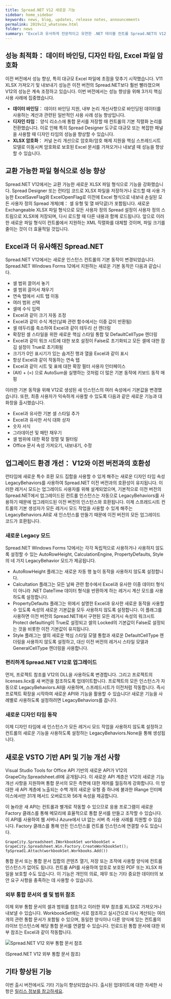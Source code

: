 ```yaml
---
title: Spread.NET V12 새로운 기능
sidebar: home_sidebar
keywords: news, blog, updates, release notes, announcements
permalink: 2019v12_whatsnew.html
folder: news
summary: "Excel과 유사하게 전문적이고 유연한 .NET 테이블 컨트롤 Spread.NET의 V12 버전이 출시되었습니다! 이번 새 버전에서는 다양한 성능이 크게 향상되었을 뿐만 아니라 VSTO 기반의 API 및 기능이 향상되었습니다."
---
```


## 성능 최적화： 데이터 바인딩, 디자인 타임, Excel 파일 암호화

이전 버전에서 성능 향상, 특히 대규모 Excel 파일에 초점을 맞추기 시작했습니다. V11 XLSX 가져오기 및 내보내기 성능은 이전 버전의 Spread.NET보다 훨씬 빨라졌으며 V12의 성능은 계속 조정하고 있습니다. 이번 버전에서는 성능 향상을 위해 3가지 핵심 사용 사례에 집중했습니다.

- **데이터 바인딩**： 데이터 바인딩 지원, 내부 논리 개선사항으로 바인딩된 데이터를 사용하는 계산과 관련된 일반적인 사용 사례 성능 향상입니다.
- **디자인 타임**： 양식 리소스에 통합 문서를 저장할 때 컨트롤의 기본 직렬화 논리를 전환했습니다. 이로 인해 특히 Spread Designer 도구로 대규모 또는 복잡한 패널을 사용할 때 디자인 타임의 성능을 향상할 수 있습니다.
- **XLSX 암호화**： 커널 논리 개선으로 암호화/암호 해제 지원을 핵심 스프레드시트 모델로 이동시켜 암호화로 보호된 Excel 문서를 가져오거나 내보낼 때 성능을 향상할 수 있습니다.

## 교환 가능한 파일 형식으로 성능 향상

Spread.NET V12에서는 교환 가능한 새로운 XLSX 파일 형식으로 기능을 강화했습니다. Spread Designer 또는 런타임 코드로 XLSX 파일을 저장하거나 로드할 때 사용 가능한 ExcelSaveFlag와 ExcelOpenFlag로 이전에 Excel 형식으로 내보내 손실된 모든 사용자 정의 Spread 개체(예： 셀 유형 및 열 바닥글)가 포함됩니다. 새로운 Exchangeable XLSX 파일 형식으로 모든 사용자 정의 Spread 설정이 사용자 정의 스트림으로 XLSX에 저장되며, 다시 로드할 때 다른 내용과 함께 로드됩니다. 앞으로 이러한 새로운 파일 형식이 컨트롤에서 지원하는 XML 직렬화를 대체할 것이며, 파일 크기를 줄이는 것이 더 효율적일 것입니다.

## Excel과 더 유사해진 Spread.NET

Spread.NET V12에서는 새로운 인스턴스 컨트롤의 기본 동작이 변경되었습니다. Spread.NET Windows Forms 12에서 지원하는 새로운 기본 동작은 다음과 같습니다.

- 셀 범위 끌어서 놓기
- 셀 범위 끌어서 채우기
- 연속 탭에서 시트 탭 이동
- 여러 범위 선택
- 셀에 수식 입력
- Excel과 같이 크기 자동 조정
- Excel과 같이 수식 계산(날짜 관련 함수에서는 이중 값이 반환됨)
- 셀 테두리를 축소하여 Excel과 같이 테두리 선 렌더링
- 확장된 셀 스타일을 위한 새로운 핵심 스타일 통합 및 DefaultCellType 렌더링
- Excel과 같이 워크 시트에 대한 보호 설정이 False로 초기화되고 모든 셀에 대한 잠김 설정이 True로 초기화됨
- 크기가 0인 표시기가 있는 숨겨진 행과 열을 Excel과 같이 표시
- 항상 Excel과 같이 작동하는 연속 탭
- Excel과 같이 시트 및 표에 대한 확장 필터 사용자 인터페이스
- (Alt) + (=) 으로 AutoSum을 실행하는 것처럼 더 많은 기본 동작에 키보드 동작 매핑

이러한 기본 동작을 위해 V12로 생성된 새 인스턴스의 여러 속성에서 기본값을 변경했습니다. 또한, 최종 사용자가 익숙하게 사용할 수 있도록 다음과 같은 새로운 기능과 대화창을 출시했습니다.

- Excel과 유사한 기본 셀 스타일 추가
- Excel과 유사한 서식 대화 상자
- 숫자 서식
- 그라데이션 및 패턴 채우기
- 셀 범위에 대한 확장 정렬 및 필터링
- Office 문서 속성 가져오기, 내보내기, 수정

## 업그레이드 환경 개선： V12와 이전 버전과의 호환성

런타임에 새로운 특수 호환 모드 집합을 사용할 수 있게 해주는 새로운 디자인 타임 속성 LegacyBehaviors를 사용하여 Spread.NET 이전 버전과의 호환성이 유지됩니다. 이러한 레거시 모드는 업그레이드 사용자를 위해 설계되었으며, 기본적으로 이전 버전의 Spread.NET에서 업그레이드된 컨트롤 인스턴스는 자동으로 LegacyBehaviors를 사용하기 때문에 업그레이드된 이전 버전의 인스턴스와 호환됩니다. 이제 스프레드시트 컨트롤의 기본 생성자가 모든 레거시 모드 작업을 사용할 수 있게 해주는 LegacyBehaviors.All로 새 인스턴스를 만들기 때문에 이전 버전의 모든 업그레이드 코드가 호환됩니다.

### 새로운 Legacy 모드

Spread.NET Windows Forms 12에서는 각각 독립적으로 사용하거나 사용하지 않도록 설정할 수 있는 AutoRowHeight, CalculationEngine, PropertyDefaults, Style의 네 가지 LegacyBehavior 모드가 제공됩니다.

- AutoRowHeight 플래그는 새로운 자동 행 높이 동작을 사용하지 않도록 설정합니다.
- Calcultation 플래그는 모든 날짜 관련 함수에서 Excel과 유사한 이중 데이터 형식이 아니라 .NET DateTime 데이터 형식을 반환하게 하는 레거시 계산 모드를 사용하도록 설정합니다.
- PropertyDefaults 플래그는 위에서 설명한 Excel과 유사한 새로운 동작을 사용할 수 있도록 속성의 새로운 기본값을 모두 사용하지 않도록 설정합니다. 이 플래그를 사용하면 이전 버전의 Spread.NET에서 구현된 모든 레거시 속성의 워크시트 Protect defaulting이 True로 설정되고 셀의 Locked의 기본값이 False로 설정되는 것을 비롯한 이전 기본값이 유지됩니다.
- Style 플래그는 셀의 새로운 핵심 스타일 모델 통합과 새로운 DefaultCellType 렌더링을 사용하지 않도록 설정하고, 대신 이전 버전의 레거시 스타일 모델과 GeneralCellType 렌더링을 사용합니다.

### 편리하게 Spread.NET V12로 업그레이드

먼저, 프로젝트 참조를 V12의 DLL을 사용하도록 변경합니다. 그리고 프로젝트의 licenses.licx를 새 버전을 참조하도록 업데이트합니다. 프로젝트의 모든 인스턴스가 자동으로 LegacyBehaviors.All을 사용하며, 스프레드시트가 이전처럼 작동합니다. 즉시 프로젝트 확장을 시작하여 새로운 API와 기능을 활용할 수 있습니다! 새로운 기능을 사례별로 사용하도록 설정하려면 LegacyBehaviors를 끕니다.

### 새로운 디자인 타임 동작

이제 디자인 타임에 새 인스턴스가 모든 레거시 모드 작업을 사용하지 않도록 설정하고 컨트롤의 새로운 기능을 사용하도록 설정하는 LegacyBehaviors.None을 통해 생성됩니다.

## 새로운 VSTO 기반 API 및 기능 개선 사항

Visual Studio Tools for Office API 기반의 새로운 API가 V12의 GrapeCity.Spreadsheet.dll에 공개됩니다. 이 새로운 API 계층은 V12의 새로운 기능 개선 사항을 지원하며 통합 문서의 모든 측면에 대한 제어를 월등하게 강화합니다. 이 방대한 새 API 계층에 노출되는 수백 개의 새로운 유형 중 하나에 불과한 IRange 인터페이스에서만 31개 메서드 오버로드와 56개 속성을 제공합니다.

이 놀라운 새 API는 컨트롤과 별개로 작동할 수 있으므로 응용 프로그램이 새로운 Factory 클래스를 통해 메모리에 효율적으로 통합 문서를 만들고 조작할 수 있습니다. 이 API를 사용하여 웹 서버나 Azure에서 UI 없는 서버 측 사용 사례를 지원할 수 있습니다. Factory 클래스를 통해 만든 인스턴스를 컨트롤 인스턴스에 연결할 수도 있습니다.

```
GrapeCity.Spreadsheet.IWorkbookSet workbookSet = GrapeCity.Spreadsheet.Win.Factory.CreateWorkbookSet(); fpSpread1.Attach(workbookSet.Workbooks.Add())
```

통합 문서 또는 통합 문서 집합의 콘텐츠 열기, 저장 또는 조작에 사용할 양식에 컨트롤 인스턴스가 없어도 됩니다. 컨트롤 API를 사용하여 암호로 보호된 PDF 또는 XLSX 파일을 보호할 수도 있습니다. 이 기능은 개인의 의료, 재무 또는 기타 중요한 데이터의 보안 요구 사항을 충족하는 데 사용할 수 있습니다.

### 외부 통합 문서의 셀 및 범위 참조

이제 외부 통합 문서의 셀과 범위를 참조하고 이러한 외부 참조를 XLSX로 가져오거나 내보낼 수 있습니다. WorkbookSet에는 서로 참조하고 실시간으로 다시 계산되는 여러 개의 관련 통합 문서가 포함될 수 있으며, 동일한 양식이나 다른 양식에 있는 컨트롤의 라이브 인스턴스에 해당 통합 문서를 연결할 수 있습니다. 언로드된 통합 문서에 대한 외부 참조는 Excel과 같이 작동합니다.

![Spread.NET V12 외부 통합 문서 참조](https://www.grapecity.co.kr/images/metalsmith/developer/spreadstudio/whatsnew/12/whatsnew_1.png "Spread.NET V12 외부 통합 문서 참조")

(Spread.NET V12 외부 통합 문서 참조)

## 기타 향상된 기능

이번 출시 버전에서도 기타 기능이 향상되었습니다. 출시된 업데이트에 대한 자세한 사항은 [릴리스 정보를 참고하세요](http://help.grapecity.com/spread/SpreadNET12ReadMe/webframe.html#rnotes.html).
